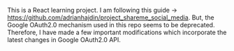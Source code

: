 This is a React learning project. I am following this guide -> https://github.com/adrianhajdin/project_shareme_social_media. But, the Google OAuth2.0 mechanism used in this repo seems to be deprecated. Therefore, I have made a few important modifications which incorporate the latest changes in Google OAuth2.0 API.
